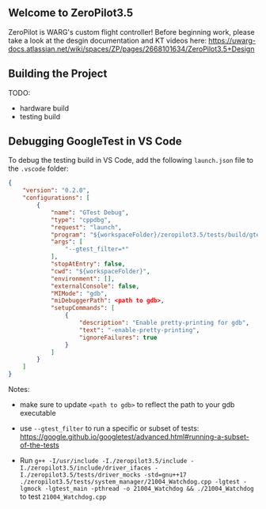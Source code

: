 ## Welcome to ZeroPilot3.5
ZeroPilot is WARG's custom flight controller! Before beginning work, please take a look at the desgin documentation and KT videos here: https://uwarg-docs.atlassian.net/wiki/spaces/ZP/pages/2668101634/ZeroPilot3.5+Design

## Building the Project
TODO:
- hardware build
- testing build

## Debugging GoogleTest in VS Code
To debug the testing build in VS Code, add the following `launch.json` file to the `.vscode` folder:
```json
{
    "version": "0.2.0",
    "configurations": [
        {
            "name": "GTest Debug",
            "type": "cppdbg",
            "request": "launch",
            "program": "${workspaceFolder}/zeropilot3.5/tests/build/gtestzeropilot3.5",
            "args": [
                "--gtest_filter=*"
            ],
            "stopAtEntry": false,
            "cwd": "${workspaceFolder}",
            "environment": [],
            "externalConsole": false,
            "MIMode": "gdb",
            "miDebuggerPath": <path to gdb>,
            "setupCommands": [
                {
                    "description": "Enable pretty-printing for gdb",
                    "text": "-enable-pretty-printing",
                    "ignoreFailures": true
                }
            ]
        }
    ]
}
```

Notes:

- make sure to update `<path to gdb>` to reflect the path to your gdb executable
- use `--gtest_filter` to run a specific or subset of tests: https://google.github.io/googletest/advanced.html#running-a-subset-of-the-tests


- Run `g++ -I/usr/include -I./zeropilot3.5/include -I./zeropilot3.5/include/driver_ifaces -I./zeropilot3.5/tests/driver_mocks -std=gnu++17 ./zeropilot3.5/tests/system_manager/21004_Watchdog.cpp -lgtest -lgmock -lgtest_main -pthread -o 21004_Watchdog && ./21004_Watchdog` to test `21004_Watchdog.cpp`